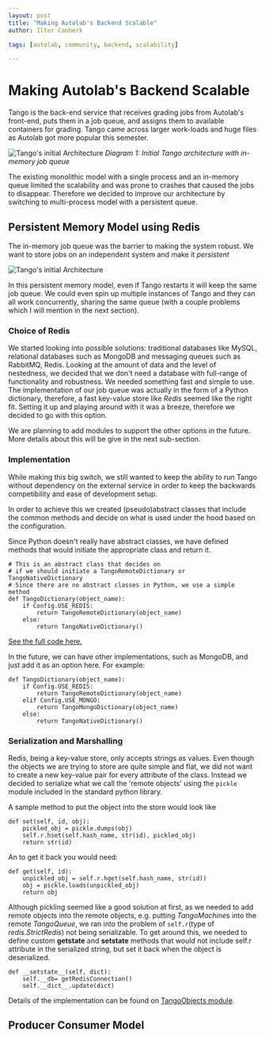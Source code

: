 ```yaml
---
layout: post
title: "Making Autolab's Backend Scalable"
author: Ilter Canberk

tags: [autolab, community, backend, scalability]

---
```


# Making Autolab's Backend Scalable #

Tango is the back-end service that receives grading jobs from Autolab's front-end, puts them in a job queue, and assigns them to available containers for grading. Tango came across larger work-loads and huge files as Autolab got more popular this semester.


![Tango's initial Architecture]({{site-url}}/assets/redis1.png)
_Diagram 1: Initial Tango architecture with in-memory job queue_


The existing monolithic model with a single process and an in-memory queue limited the scalability and was prone to crashes that caused the jobs to disappear. Therefore we decided to improve our architecture by switching to multi-process model with a persistent queue.


## Persistent Memory Model using Redis

The in-memory job queue was the barrier to making the system robust. We want to store jobs on an independent system and make it *persistent*

![Tango's initial Architecture]({{site-url}}/assets/redis2.png)

In this persistent memory model, even if Tango restarts it will keep the same job queue. We could even spin up multiple instances of Tango and they can all work concurrently, sharing the same queue (with a couple problems which I will mention in the next section).

### Choice of Redis

We started looking into possible solutions: traditional databases like MySQL, relational databases such as MongoDB and messaging queues such as RabbitMQ, Redis. Looking at the amount of data and the level of nestedness, we decided that we don't need a database with full-range of functionality and robustness. We needed something fast and simple to use. The implementation of our job queue was actually in the form of a Python dictionary, therefore, a fast key-value store like _Redis_ seemed like the right fit. Setting it up and playing around with it was a breeze, therefore we decided to go with this option.

We are planning to add modules to support the other options in the future. More details about this will be give in the next sub-section.

### Implementation

While making this big switch, we still wanted to keep the ability to run Tango without dependency on the external service in order to keep the backwards competibility and ease of development setup.

In order to achieve this we created (pseudo)abstract classes that include the common methods and decide on what is used under the hood based on the configuration.

Since Python doesn't really have abstract classes, we have defined methods that would initiate the appropriate class and return it.

```
# This is an abstract class that decides on 
# if we should initiate a TangoRemoteDictionary or TangoNativeDictionary
# Since there are no abstract classes in Python, we use a simple method
def TangoDictionary(object_name):
    if Config.USE_REDIS:
        return TangoRemoteDictionary(object_name)
    else:
        return TangoNativeDictionary()
```
[See the full code here.](https://github.com/autolab/Tango/blob/master/tangoObjects.py#L232)

In the future, we can have other implementations, such as MongoDB, and just add it as an option here. For example: 

```
def TangoDictionary(object_name):
    if Config.USE_REDIS:
        return TangoRemoteDictionary(object_name)
    elif Config.USE_MONGO:
        return TangoMongoDictionary(object_name)
    else:
        return TangoNativeDictionary()
```



### Serialization and Marshalling

Redis, being a key-value store, only accepts strings as values. Even though the objects we are trying to store are quite simple and flat, we did not want to create a new key-value pair for every attribute of the class. Instead we decided to serialize what we call the 'remote objects' using the `pickle` module included in the standard python library.

A sample method to put the object into the store would look like

```
def set(self, id, obj):
    pickled_obj = pickle.dumps(obj)
    self.r.hset(self.hash_name, str(id), pickled_obj)
    return str(id)   
```

An to get it back you would need:

```	
def get(self, id):
    unpickled_obj = self.r.hget(self.hash_name, str(id))
    obj = pickle.loads(unpickled_obj)
    return obj
```

Although pickling seemed like a good solution at first, as we needed to add remote objects into the remote objects, e.g. putting *TangoMachine*s into the remote *TangoQueue*, we ran into the problem of `self.r`(type of *redis.StrictRedis*) not being serializable. To get around this, we needed to define custom __getstate__ and __setstate__ methods that would not include self.r attribute in the serialized string, but set it back when the object is deserialized.

```
def __setstate__(self, dict):
    self.__db= getRedisConnection()
    self.__dict__.update(dict)
```

Details of the implementation can be found on [TangoObjects module](https://github.com/autolab/Tango/blob/master/tangoObjects.py).


## Producer Consumer Model
